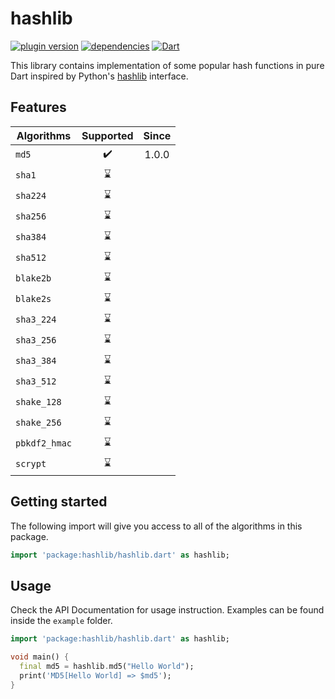 # hashlib

[![plugin version](https://img.shields.io/pub/v/hashlib?label=pub)](https://pub.dev/packages/hashlib)
[![dependencies](https://img.shields.io/librariesio/release/pub/hashlib?label=dependencies)](https://github.com/dipu-bd/hashlib/-/blob/master/pubspec.yaml)
[![Dart](https://github.com/dipu-bd/hashlib/actions/workflows/dart.yml/badge.svg)](https://github.com/dipu-bd/hashlib/actions/workflows/dart.yml)

This library contains implementation of some popular hash functions in pure Dart inspired by Python's [hashlib](https://docs.python.org/3/library/hashlib.html) interface.

## Features

| Algorithms    | Supported | Since |
| ------------- | :-------: | :---: |
| `md5`         |    ✔️     | 1.0.0 |
| `sha1`        |    ⌛     |       |
| `sha224`      |    ⌛     |       |
| `sha256`      |    ⌛     |       |
| `sha384`      |    ⌛     |       |
| `sha512`      |    ⌛     |       |
| `blake2b`     |    ⌛     |       |
| `blake2s`     |    ⌛     |       |
| `sha3_224`    |    ⌛     |       |
| `sha3_256`    |    ⌛     |       |
| `sha3_384`    |    ⌛     |       |
| `sha3_512`    |    ⌛     |       |
| `shake_128`   |    ⌛     |       |
| `shake_256`   |    ⌛     |       |
| `pbkdf2_hmac` |    ⌛     |       |
| `scrypt`      |    ⌛     |       |

## Getting started

The following import will give you access to all of the algorithms in this package.

```dart
import 'package:hashlib/hashlib.dart' as hashlib;
```

## Usage

Check the API Documentation for usage instruction. Examples can be found inside the `example` folder.

```dart
import 'package:hashlib/hashlib.dart' as hashlib;

void main() {
  final md5 = hashlib.md5("Hello World");
  print('MD5[Hello World] => $md5');
}
```

<!-- ## Benchmarks

TBD -->
